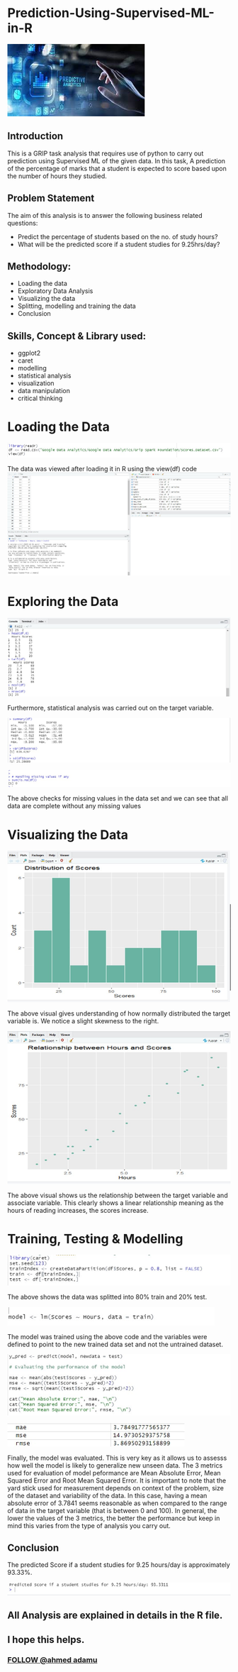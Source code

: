 # Prediction-Using-Supervised-ML-in-R

![](Predictive_Analytics.jpg)

## Introduction
This is a GRIP task analysis that requires use of python to carry out prediction using Supervised ML of the given data. In this task, A prediction of the percentage of marks that a student is expected to score based upon the number of hours they studied. 

## Problem Statement 
The aim of this analysis is to answer the following business related questions:
- Predict the percentage of students based on the no. of study hours?
- What will be the predicted score if a student studies for 9.25hrs/day?

## Methodology:
- Loading the data
- Exploratory Data Analysis
- Visualizing the data
- Splitting, modelling and training the data
- Conclusion

## Skills, Concept & Library used:
- ggplot2
- caret
- modelling
- statistical analysis
- visualization
- data manipulation
- critical thinking

# Loading the Data
![](loading_and_view.jpg)

The data was viewed after loading it in R using the view(df) code
![](view_df.jpg)

# Exploring the Data
![](data_exploration_1.jpg)

Furthermore, statistical analysis was carried out on the target variable.

![](statistical_analysis.jpg)

![](missing_value.jpg)

The above checks for missing values in the data set and we can see that all data are complete without any missing values

# Visualizing the Data

![](scores_distribution.jpg)

The above visual gives understanding of how normally distributed the target variable is. We notice a slight skewness to the right.

![](linear_relationship.jpg)

The above visual shows us the relationship between the target variable and associate variable. This clearly shows a linear relationship meaning as the hours of reading increases, the scores increase.

# Training, Testing & Modelling 
![](Splitting_df_train_test.jpg)

The above shows the data was splitted into 80% train and 20% test.

![](training_linear_regression_model.jpg)

The model was trained using the above code and the variables were defined to point to the new trained data set and not the untrained dataset.

![](model_evaluation.jpg)

![](mae_rmse.jpg)

Finally, the model was evaluated. This is very key as it allows us to assesss how well the model is likely to generalize new unseen data. The 3 metrics used for evaluation of model peformance are Mean Absolute Error, Mean Squared Error and Root Mean Squared Error. It is important to note that the yard stick used for measurement depends on context of the problem, size of the dataset and variability of the data. In this case, having a mean absolute error of 3.7841 seems reasonable as when compared to the range of data in the target variable (that is between 0 and 100). In general, the lower the values of the 3 metrics, the better the performance but keep in mind this varies from the type of analysis you carry out.
## Conclusion 
The predicted Score if a student studies for 9.25 hours/day is approximately 93.33%.

![](final_answer.jpg)

## All Analysis are explained in details in the R file.
## I hope this helps.
### [FOLLOW @ahmed adamu](https://www.linkedin.com/in/ahmed-adamu-0b63b9a5)


